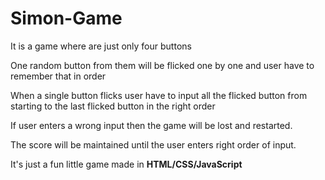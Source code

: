 # Simon-Game

It is a game where are just only four buttons

One random button from them will be flicked one by one and user have to remember that in order

When a single button flicks user have to input all the flicked button from starting to the last flicked button in the right order

If user enters a wrong input then the game will be lost and restarted.

The score will be maintained until the user enters right order of input.

It's just a fun little game made in **HTML/CSS/JavaScript**
